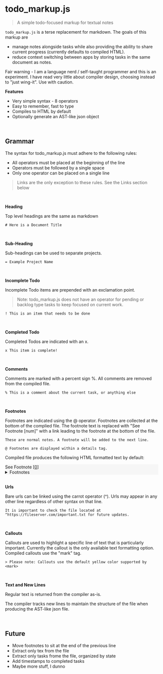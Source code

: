 # todo_markup.js

> A simple todo-focused markup for textual notes

`todo_markup.js` is a terse replacement for markdown. The goals of this markup are

- manage notes alongside tasks while also providing the ability to share current progress (currently defaults to compiled HTML).
- reduce context switching between apps by storing tasks in the same document as notes.

Fair warning - I am a language nerd / self-taught programmer and this is an experiment. I have read very little about compiler design, choosing instead to "just wing-it". Use with caution.

**Features**

- Very simple syntax - 8 operators
- Easy to remember, fast to type
- Compiles to HTML by default
- Optionally generate an AST-like json object

<br />

## Grammar

The syntax for todo_markup.js must adhere to the following rules:

- All operators must be placed at the beginning of the line
- Operators must be followed by a single space
- Only one operator can be placed on a single line

> Links are the only exception to these rules. See the Links section below

<br />

**Heading**

Top level headings are the same as markdown

```
# Here is a Document Title
```

<br />

**Sub-Heading**

Sub-headings can be used to separate projects.

```
= Example Project Name
```

<br />

**Incomplete Todo**

Incomplete Todo items are prepended with an exclamation point.

> Note: todo_markup.js does not have an operator for pending or backlog type tasks to keep focused on current work. 

```
! This is an item that needs to be done
```

<br />

**Completed Todo**

Completed Todos are indicated with an x.

```
x This item is complete!
```

<br />

**Comments**

Comments are marked with a percent sign %. All comments are removed from the compiled file. 


```
% This is a comment about the current task, or anything else
```

<br />

**Footnotes**

Footnotes are indicated using the @ operator. Footnotes are collected at the bottom of the complied file. The footnote text is replaced with "See Footnote [num]" with a link leading to the footnote at the bottom of the file. 

```
These are normal notes. A footnote will be added to the next line.

@ Footnotes are displayed within a details tag.
```

Compiled file produces the following HTML formatted text by default:

<div style="background-color: f6f6f6">
See Footnote [<a id="src" href="#fnex">0</a>]

<details>
<summary>Footnotes</summary>
[<a href="#src" id="fnex">0</a>]: Footnotes are displayed within a details tag.
</details>
</div>


<br />

**Urls**

Bare urls can be linked using the carrot operator (^). Urls may appear in any other line regardless of other syntax on that line. 

```
It is important to check the file located at ^https://fileserver.com/important.txt for future updates.
```

<br />

**Callouts**

Callouts are used to highlight a specific line of text that is particularly important. Currently the callout is the only available text formatting option. Compiled callouts use the "mark" tag.

```
> Please note: Callouts use the default yellow color supported by <mark>
```

<br />

**Text and New Lines**

Regular text is returned from the compiler as-is.

The compiler tracks new lines to maintain the structure of the file when producing the AST-like json file. 

<br />

## Future

- Move footnotes to sit at the end of the previous line
- Extract only tex from the file
- Extract only tasks frome the file, organized by state
- Add timestamps to completed tasks
- Maybe more stuff, I dunno
